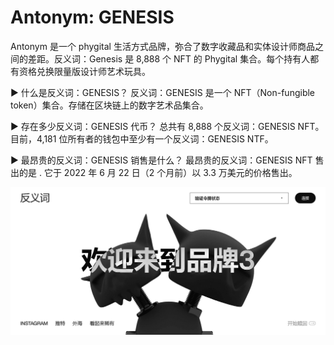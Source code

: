 # Antonym: GENESIS

Antonym 是一个 phygital 生活方式品牌，弥合了数字收藏品和实体设计师商品之间的差距。反义词：Genesis 是 8,888 个 NFT 的 Phygital 集合。每个持有人都有资格兑换限量版设计师艺术玩具。

▶ 什么是反义词：GENESIS？
反义词：GENESIS 是一个 NFT（Non-fungible token）集合。存储在区块链上的数字艺术品集合。

▶ 存在多少反义词：GENESIS 代币？
总共有 8,888 个反义词：GENESIS NFT。目前，4,181 位所有者的钱包中至少有一个反义词：GENESIS NTF。

▶ 最昂贵的反义词：GENESIS 销售是什么？
最昂贵的反义词：GENESIS NFT 售出的是 . 它于 2022 年 6 月 22 日（2 个月前）以 3.3 万美元的价格售出。

![nft](213212321.png)
